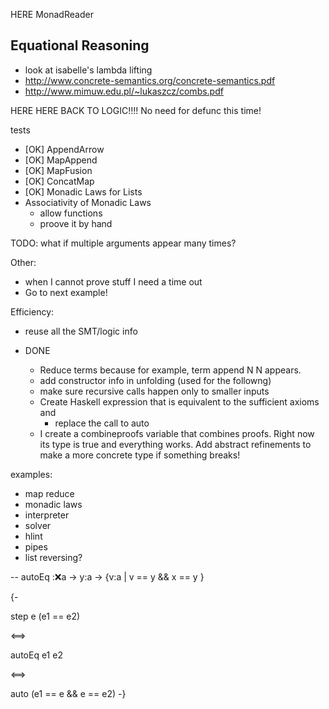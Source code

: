 
HERE MonadReader








Equational Reasoning 
--------------------


- look at isabelle's lambda lifting 
- http://www.concrete-semantics.org/concrete-semantics.pdf
- http://www.mimuw.edu.pl/~lukaszcz/combs.pdf

HERE HERE BACK TO LOGIC!!!! No need for defunc this time!

tests 
  - [OK] AppendArrow 
  - [OK] MapAppend
  - [OK] MapFusion
  - [OK] ConcatMap
  - [OK] Monadic Laws for Lists 
  - Associativity of Monadic Laws 
      - allow functions
      - proove it by hand



TODO: what if multiple arguments appear many times?



Other: 
  - when I cannot prove stuff I need a time out
  - Go to next example!


Efficiency: 
  - reuse all the SMT/logic info



- DONE  
  - Reduce terms because for example, term append N N appears. 
  - add constructor info in unfolding (used for the followng)
  - make sure recursive calls happen only to smaller inputs
  - Create Haskell expression that is equivalent to the sufficient axioms and 
      - replace the call to auto
  - I create a combineproofs variable that combines proofs. Right now its type is true 
    and everything works. Add abstract refinements to make a more concrete type if something breaks!
 
examples:
  - map reduce
  - monadic laws
  - interpreter
  - solver
  - hlint
  - pipes
  - list reversing?


  

-- autoEq ::x:a -> y:a -> {v:a | v == y && x == y }

{-

step e (e1 == e2)

<==>

autoEq e1 e2

<==>

auto (e1 == e && e == e2)
-}
